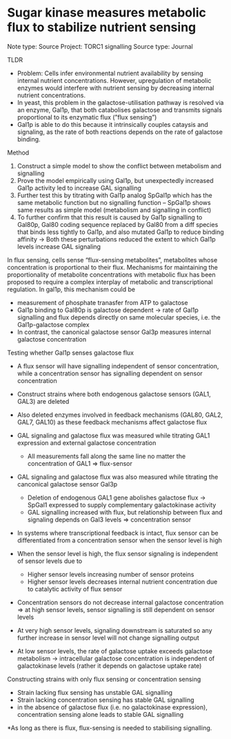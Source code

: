 # Sugar kinase measures metabolic flux to stabilize nutrient sensing

Note type: Source
Project: TORC1 signalling
Source type: Journal

TLDR

- Problem: Cells infer environmental nutrient availability by sensing internal nutrient concentrations. However, upregulation of metabolic enzymes would interfere with nutrient sensing by decreasing internal nutrient concentrations.
- In yeast, this problem in the galactose-utilisation pathway is resolved via an enzyme, Gal1p, that both catabolises galactose and transmits signals proportional to its enzymatic flux (”flux sensing”)
- Gal1p is able to do this because it intrinsically couples cataysis and signaling, as the rate of both reactions depends on the rate of galactose binding.

Method 

1. Construct a simple model to show the conflict between metabolism and signalling 
2. Prove the model empirically using Gal1p, but unexpectedly increased Gal1p activity led to increase GAL signalling 
3. Further test this by titrating with Gal1p analog SpGal1p which has the same metabolic function but no signalling function – SpGal1p shows same results as simple model (metabolism and signalling in conflict) 
4. To further confirm that this result is caused by Gal1p signalling to Gal80p, Gal80 coding sequence replaced by Gal80 from a diff species that binds less tightly to Gal1p, and also mutated Gal1p to reduce binding affinity → Both these perturbations reduced the extent to which Gal1p levels increase GAL signaling 

In flux sensing, cells sense “flux-sensing metabolites”, metabolites whose concentration is proportional to their flux. Mechanisms for maintaining the proportionality of metabolite concentrations with metabolic flux has been proposed to require a complex interplay of metabolic and transcriptional regulation. In gal1p, this mechanism could be

- measurement of phosphate tranasfer from ATP to galactose
- Gal1p binding to Gal80p is galactose dependent → rate of Gal1p signalling and flux depends directly on same molecular species, i.e. the Gal1p-galactose complex
- In contrast, the canonical galactose sensor Gal3p measures internal galactose concentration

Testing whether Gal1p senses galactose flux 

- A flux sensor will have signalling independent of sensor concentration, while a concentration sensor has signalling dependent on sensor concentration
- Construct strains where both endogenous galactose sensors (GAL1, GAL3) are deleted
- Also deleted enzymes involved in feedback mechanisms (GAL80, GAL2, GAL7, GAL10) as these feedback mechanisms affect galactose flux
- GAL signaling and galactose flux was measured while titrating GAL1 expression and external galactose concentration
    - All measurements fall along the same line no matter the concentration of GAL1 ⇒ flux-sensor
- GAL signaling and galactose flux was also measured while titrating the canconical galactose sensor Gal3p
    - Deletion of endogenous GAL1 gene abolishes galactose flux → SpGal1 expressed to supply complementary galactokinase activity
    - GAL signalling increased with flux, but relationship between flux and signaling depends on Gal3 levels ⇒ concentration sensor

- In systems where transcriptional feedback is intact, flux sensor can be differentiated from a concentration sensor when the sensor level is high
- When the sensor level is high, the flux sensor signaling is independent of sensor levels due to
    - Higher sensor levels increasing number of sensor proteins
    - Higher sensor levels decreases internal nutrient concentration due to catalytic activity of flux sensor
- Concentration sensors do not decrease internal galactose concentration ⇒ at high sensor levels, sensor signalling is still dependent on sensor levels
- At very high sensor levels, signaling downstream is saturated so any further increase in sensor level will not change signalling output
- At low sensor levels, the rate of galactose uptake exceeds galactose metabolism → intracellular galactose concentration is independent of galactokinase levels (rather it depends on galactose uptake rate)

Constructing strains with only flux sensing or concentration sensing 

- Strain lacking flux sensing has unstable GAL signalling
- Strain lacking concentration sensing has stable GAL signalling
- in the absence of galactose flux (i.e. no galactokinase expression), concentration sensing alone leads to stable GAL signalling

*As long as there is flux, flux-sensing is needed to stabilising signalling.